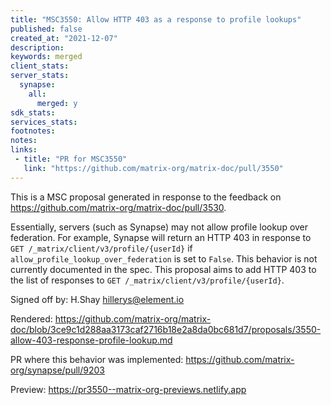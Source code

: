```yaml
---
title: "MSC3550: Allow HTTP 403 as a response to profile lookups"
published: false
created_at: "2021-12-07"
description:
keywords: merged
client_stats:
server_stats:
  synapse:
    all:
      merged: y
sdk_stats:
services_stats:
footnotes:
notes:
links:
 - title: "PR for MSC3550"
   link: "https://github.com/matrix-org/matrix-doc/pull/3550"
---
```

This is a MSC proposal generated in response to the feedback on https://github.com/matrix-org/matrix-doc/pull/3530.

Essentially, servers (such as Synapse) may not allow profile lookup over federation. For example, Synapse will return an HTTP 403 in response to `GET /_matrix/client/v3/profile/{userId}` if `allow_profile_lookup_over_federation` is set to `False`. This behavior is not currently documented in the spec. This proposal aims to add HTTP 403 to the list of responses to `GET /_matrix/client/v3/profile/{userId}`.

Signed off by: H.Shay hillerys@element.io

Rendered: https://github.com/matrix-org/matrix-doc/blob/3ce9c1d288aa3173caf2716b18e2a8da0bc681d7/proposals/3550-allow-403-response-profile-lookup.md

PR where this behavior was implemented:  https://github.com/matrix-org/synapse/pull/9203













<!-- Replace -->
Preview: https://pr3550--matrix-org-previews.netlify.app
<!-- Replace -->

